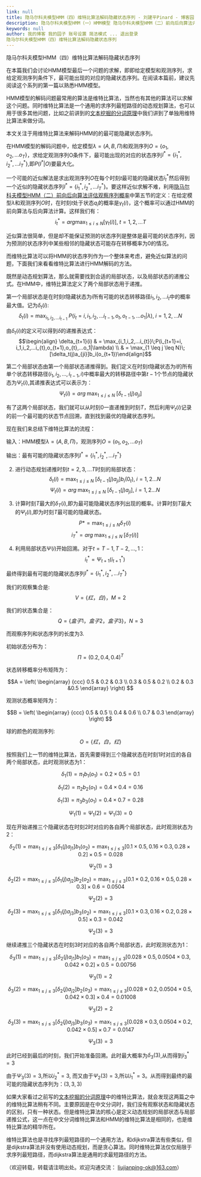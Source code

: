 ```yaml
---
link: null
title: 隐马尔科夫模型HMM（四）维特比算法解码隐藏状态序列 - 刘建平Pinard - 博客园
description: 隐马尔科夫模型HMM（一）HMM模型 隐马尔科夫模型HMM（二）前向后向算法评估观察序列概率 隐马尔科夫模型HMM（三）鲍姆-韦尔奇算法求解HMM参数 隐马尔科夫模型HMM（四）维特比算法解码隐藏状态
keywords: null
author: 我的博客 我的园子 账号设置 简洁模式 ... 退出登录
隐马尔科夫模型HMM（四）维特比算法解码隐藏状态序列
---
```

隐马尔科夫模型HMM（四）维特比算法解码隐藏状态序列

在本篇我们会讨论HMM模型最后一个问题的求解，即即给定模型和观测序列，求给定观测序列条件下，最可能出现的对应的隐藏状态序列。在阅读本篇前，建议先阅读这个系列的第一篇以熟悉HMM模型。

HMM模型的解码问题最常用的算法是维特比算法，当然也有其他的算法可以求解这个问题。同时维特比算法是一个通用的求序列最短路径的动态规划算法，也可以用于很多其他问题，比如之前讲到的[文本挖掘的分词原理](http://www.cnblogs.com/pinard/p/6677078.html)中我们讲到了单独用维特比算法来做分词。

本文关注于用维特比算法来解码HMM的的最可能隐藏状态序列。

在HMM模型的解码问题中，给定模型$\lambda = (A, B, \Pi)$和观测序列$O =\{o_1,o_2,...o_T\}$，求给定观测序列O条件下，最可能出现的对应的状态序列$I^*= \{i_1^*,i_2^*,...i_T^*\}$,即$P(I^*|O)$要最大化。

一个可能的近似解法是求出观测序列$O$在每个时刻$t$最可能的隐藏状态$i_t^*$然后得到一个近似的隐藏状态序列$I^*= \{i_1^*,i_2^*,...i_T^*\}$。要这样近似求解不难，利用[隐马尔科夫模型HMM（二）前向后向算法评估观察序列概率](http://www.cnblogs.com/pinard/p/6955871.html)中第五节的定义：在给定模型$\lambda$和观测序列$O$时，在时刻$t$处于状态$q_i$的概率是$\gamma_t(i)$，这个概率可以通过HMM的前向算法与后向算法计算。这样我们有：$$i_t^* = arg \max_{1 \leq i \leq N}[\gamma_t(i)], \; t =1,2,...T$$

近似算法很简单，但是却不能保证预测的状态序列是整体是最可能的状态序列，因为预测的状态序列中某些相邻的隐藏状态可能存在转移概率为0的情况。

而维特比算法可以将HMM的状态序列作为一个整体来考虑，避免近似算法的问题，下面我们来看看维特比算法进行HMM解码的方法。

既然是动态规划算法，那么就需要找到合适的局部状态，以及局部状态的递推公式。在HMM中，维特比算法定义了两个局部状态用于递推。

第一个局部状态是在时刻$t$隐藏状态为$i$所有可能的状态转移路径$i_1,i_2,...i_t$中的概率最大值。记为$\delta_t(i)$:$$\delta_t(i) = \max_{i_1,i_2,...i_{t-1}}\;P(i_t=i, i_1,i_2,...i_{t-1},o_t,o_{t-1},...o_1|\lambda),\; i =1,2,...N$$

由$\delta_t(i)$的定义可以得到$\delta$的递推表达式：$$\begin{align} \delta_{t+1}(i) & = \max_{i_1,i_2,...i_{t}}\;P(i_{t+1}=i, i_1,i_2,...i_{t},o_{t+1},o_{t},...o_1|\lambda) \\ & = \max_{1 \leq j \leq N}\;[\delta_t(j)a_{ji}]b_i(o_{t+1})\end{align}$$

第二个局部状态由第一个局部状态递推得到。我们定义在时刻$t$隐藏状态为$i$的所有单个状态转移路径$(i_1,i_2,...,i_{t-1},i)$中概率最大的转移路径中第$t-1$个节点的隐藏状态为$\Psi_t(i)$,其递推表达式可以表示为：$$\Psi_t(i) = arg \; \max_{1 \leq j \leq N}\;[\delta_{t-1}(j)a_{ji}]$$

有了这两个局部状态，我们就可以从时刻0一直递推到时刻$T$，然后利用$\Psi_t(i)$记录的前一个最可能的状态节点回溯，直到找到最优的隐藏状态序列。

现在我们来总结下维特比算法的流程：

输入：HMM模型$\lambda = (A, B, \Pi)$，观测序列$O=(o_1,o_2,...o_T)$

输出：最有可能的隐藏状态序列$I^*= \{i_1^*,i_2^*,...i_T^*\}$

2) 进行动态规划递推时刻$t=2,3,...T$时刻的局部状态：$$\delta_{t}(i) = \max_{1 \leq j \leq N}\;[\delta_{t-1}(j)a_{ji}]b_i(0_{t}),\;i=1,2...N$$$$\Psi_t(i) = arg \; \max_{1 \leq j \leq N}\;[\delta_{t-1}(j)a_{ji}],\;i=1,2...N$$

3) 计算时刻$T$最大的$\delta_{T}(i)$,即为最可能隐藏状态序列出现的概率。计算时刻$T$最大的$\Psi_t(i)$,即为时刻$T$最可能的隐藏状态。$$P* = \max_{1 \leq j \leq N}\delta_{T}(i)$$$$i_T^* = arg \; \max_{1 \leq j \leq N}\;[\delta_{T}(i)]$$

4) 利用局部状态$\Psi(i)$开始回溯。对于$t=T-1,T-2,...,1$：$$i_t^* = \Psi_{t+1}(i_{t+1}^*)$$

最终得到最有可能的隐藏状态序列$I^*= \{i_1^*,i_2^*,...i_T^*\}$

我们的观察集合是:$$V=\{红，白\}，M=2$$

我们的状态集合是：$$Q =\{盒子1，盒子2，盒子3\}， N=3 $$

而观察序列和状态序列的长度为3.

初始状态分布为：$$\Pi = (0.2,0.4,0.4)^T$$

状态转移概率分布矩阵为：

$$A = \left( \begin{array} {ccc} 0.5 & 0.2 & 0.3 \\ 0.3 & 0.5 & 0.2 \\ 0.2 & 0.3 &0.5 \end{array} \right) $$

观测状态概率矩阵为：

$$B = \left( \begin{array} {ccc} 0.5 & 0.5 \\ 0.4 & 0.6 \\ 0.7 & 0.3 \end{array} \right) $$

球的颜色的观测序列:$$O=\{红，白，红\}$$

按照我们上一节的维特比算法，首先需要得到三个隐藏状态在时刻1时对应的各自两个局部状态，此时观测状态为1：

$$\delta_1(1) = \pi_1b_1(o_1) = 0.2 \times 0.5 = 0.1$$

$$\delta_1(2) = \pi_2b_2(o_1) = 0.4 \times 0.4 = 0.16$$

$$\delta_1(3) = \pi_3b_3(o_1) = 0.4 \times 0.7 = 0.28$$

$$\Psi_1(1)=\Psi_1(2) =\Psi_1(3) =0$$

现在开始递推三个隐藏状态在时刻2时对应的各自两个局部状态，此时观测状态为2：

$$\delta_2(1) = \max_{1\leq j \leq 3}[\delta_1(j)a_{j1}]b_1(o_2) = \max_{1\leq j \leq 3}[0.1 \times 0.5, 0.16 \times 0.3, 0.28\times 0.2] \times 0.5 = 0.028$$

$$\Psi_2(1)=3$$

$$\delta_2(2) = \max_{1\leq j \leq 3}[\delta_1(j)a_{j2}]b_2(o_2) = \max_{1\leq j \leq 3}[0.1 \times 0.2, 0.16 \times 0.5, 0.28\times 0.3] \times 0.6 = 0.0504$$

$$\Psi_2(2)=3$$

$$\delta_2(3) = \max_{1\leq j \leq 3}[\delta_1(j)a_{j3}]b_3(o_2) = \max_{1\leq j \leq 3}[0.1 \times 0.3, 0.16 \times 0.2, 0.28\times 0.5] \times 0.3 = 0.042$$

$$\Psi_2(3)=3$$

继续递推三个隐藏状态在时刻3时对应的各自两个局部状态，此时观测状态为1：

$$\delta_3(1) = \max_{1\leq j \leq 3}[\delta_2(j)a_{j1}]b_1(o_3) = \max_{1\leq j \leq 3}[0.028 \times 0.5, 0.0504 \times 0.3, 0.042\times 0.2] \times 0.5 = 0.00756$$

$$\Psi_3(1)=2$$

$$\delta_3(2) = \max_{1\leq j \leq 3}[\delta_2(j)a_{j2}]b_2(o_3) = \max_{1\leq j \leq 3}[0.028 \times 0.2, 0.0504\times 0.5, 0.042\times 0.3] \times 0.4 = 0.01008$$

$$\Psi_3(2)=2$$

$$\delta_3(3) = \max_{1\leq j \leq 3}[\delta_2(j)a_{j3}]b_3(o_3) = \max_{1\leq j \leq 3}[0.028 \times 0.3, 0.0504 \times 0.2, 0.042\times 0.5] \times 0.7 = 0.0147$$

$$\Psi_3(3)=3$$

此时已经到最后的时刻，我们开始准备回溯。此时最大概率为$\delta_3(3)$,从而得到$i_3^* =3$

由于$\Psi_3(3)=3$,所以$i_2^* =3$, 而又由于$\Psi_2(3)=3$,所以$i_1^* =3$。从而得到最终的最可能的隐藏状态序列为：$(3,3,3)$

如果大家看过之前写的[文本挖掘的分词原理](http://www.cnblogs.com/pinard/p/6677078.html)中的维特比算法，就会发现这两篇之中的维特比算法稍有不同。主要原因是在中文分词时，我们没有观察状态和隐藏状态的区别，只有一种状态。但是维特比算法的核心是定义动态规划的局部状态与局部递推公式，这一点在中文分词维特比算法和HMM的维特比算法是相同的，也是维特比算法的精华所在。

维特比算法也是寻找序列最短路径的一个通用方法，和dijkstra算法有些类似，但是dijkstra算法并没有使用动态规划，而是贪心算法。同时维特比算法仅仅局限于求序列最短路径，而dijkstra算法是通用的求最短路径的方法。

（欢迎转载，转载请注明出处。欢迎沟通交流： liujianping-ok@163.com）
